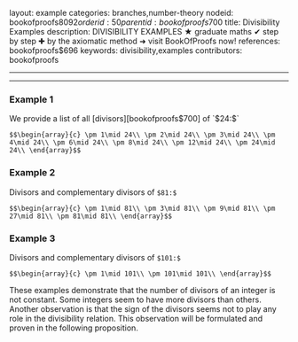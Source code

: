 layout: example
categories: branches,number-theory
nodeid: bookofproofs$8092
orderid: 50
parentid: bookofproofs$700
title: Divisibility Examples
description: DIVISIBILITY EXAMPLES &#9733; graduate maths &#10004; step by step &#10010; by the axiomatic method &#10140; visit BookOfProofs now!
references: bookofproofs$696
keywords: divisibility,examples
contributors: bookofproofs

---


---

### Example 1

We provide a list of all [divisors][bookofproofs$700] of `$24:$`

`$$\begin{array}{c}
\pm 1\mid 24\\
\pm 2\mid 24\\
\pm 3\mid 24\\
\pm 4\mid 24\\
\pm 6\mid 24\\
\pm 8\mid 24\\
\pm 12\mid 24\\
\pm 24\mid 24\\
\end{array}$$`

### Example 2

Divisors and complementary divisors of `$81:$`

`$$\begin{array}{c}
\pm 1\mid 81\\
\pm 3\mid 81\\
\pm 9\mid 81\\
\pm 27\mid 81\\
\pm 81\mid 81\\
\end{array}$$`

### Example 3

Divisors and complementary divisors of `$101:$`

`$$\begin{array}{c}
\pm 1\mid 101\\
\pm 101\mid 101\\
\end{array}$$`

These examples demonstrate that the number of divisors of an integer is not constant. Some integers seem to have more divisors than others. Another observation is that the sign of the divisors seems not to play any role in the divisibility relation. This observation will be formulated and proven in the following proposition.
